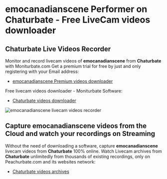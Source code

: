 # emocanadianscene Performer on Chaturbate - Free LiveCam videos downloader

## Chaturbate Live Videos Recorder

Monitor and record livecam videos of **emocanadianscene** from **Chaturbate** with Moniturbate.com
Get a premium trial for free by just and only registering with your Email address:
* [emocanadianscene Premium videos downloader](https://moniturbate.com/request-demo-licence-key.html)

Free livecam videos downloader - Moniturbate Software:
* [Chaturbate videos downloader](https://moniturbate.com/moniturbate-download-software.html)

![emocanadianscene livecam videos recorder](https://peachurnet.com/templates/moniturbate-software.png)


## Capture emocanadianscene videos from the Cloud and watch your recordings on Streaming

Without the need of downloading a software, capture **emocanadianscene** livecam videos from **Chaturbate** 100% online.
Watch Livecam archives from **Chaturbate** unlimitedly from thousands of existing recordings, only on Peachurbate.com and its websites network:
* [Chaturbate videos archives](https://peachurnet.com/)